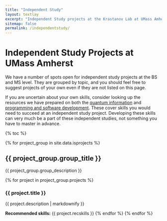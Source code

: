 ```yaml
---
title: "Independent Study"
layout: textlay
excerpt: "Independent Study projects at the Krastanov Lab at UMass Amherst."
sitemap: false
permalink: /independentstudy/
---
```


# Independent Study Projects at UMass Amherst

We have a number of spots open for independent study projects at the BS and MS level. They are grouped by topic, and you should feel free to suggest projects of your own even if they are not listed on this page.

If you are uncertain about your own skills, consider looking up the resources we have prepared on both the [quantum information](/quantumonboarding) and [programming and software development](/sysadminonboarding). These cover skills you would need to succeed at an independent study project. Developing these skills can very much be a part of these independent studies, not something you have to master in advance.

{% toc %}

{% for project_group in site.data.isprojects %}
## {{ project_group.group_title }}

{{ project_group.group_description }}

{% for project in project_group.projects %}
### {{ project.title }}

{{ project.description | markdownify }}

**Recommended skills:** {{ project.recskills }}
{% endfor %}
{% endfor %}